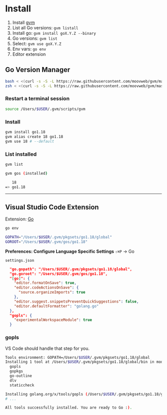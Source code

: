 # Install

1. Install [gvm](https://github.com/moovweb/gvm)
2. List all Go versions: `gvm listall`
3. Install go: `gvm install goX.Y.Z --binary`
4. Go versions: `gvm list`
5. Select: `gvm use goX.Y.Z`
6. Env vars: `go env`
7. Editor extension

## Go Version Manager

```bash
bash < <(curl -s -S -L https://raw.githubusercontent.com/moovweb/gvm/master/binscripts/gvm-installer)
zsh < <(curl -s -S -L https://raw.githubusercontent.com/moovweb/gvm/master/binscripts/gvm-installer)
```

### Restart a terminal session

```bash
source /Users/$USER/.gvm/scripts/gvm
```

### Install

```bash
gvm install go1.18
gvm alias create 18 go1.18
gvm use 18 # --default
```

### List installed

```bash
gvm list

gvm gos (installed)

   18
=> go1.18
```

---

## Visual Studio Code Extension

Extension: [Go](https://marketplace.visualstudio.com/items?itemName=golang.go)

```bash
go env

GOPATH="/Users/$USER/.gvm/pkgsets/go1.18/global"
GOROOT="/Users/$USER/.gvm/gos/go1.18"
```

**Preferences: Configure Language Specific Settings** `⇧⌘P` → Go

`settings.json`

```json
  "go.gopath": "/Users/$USER/.gvm/pkgsets/go1.18/global",
  "go.goroot": "/Users/$USER/.gvm/gos/go1.18",
  "[go]": {
    "editor.formatOnSave": true,
    "editor.codeActionsOnSave": {
      "source.organizeImports": true
    },
    "editor.suggest.snippetsPreventQuickSuggestions": false,
    "editor.defaultFormatter": "golang.go"
  },
  "gopls": {
    "experimentalWorkspaceModule": true
  }
```

### gopls

VS Code should handle that step for you.

```bash
Tools environment: GOPATH=/Users/$USER/.gvm/pkgsets/go1.18/global
Installing 1 tool at /Users/$USER/.gvm/pkgsets/go1.18/global/bin in module mode.
  gopls
  gopkgs
  go-outline
  dlv
  staticcheck

Installing golang.org/x/tools/gopls (/Users/$USER/.gvm/pkgsets/go1.18/global/bin/gopls) SUCCEEDED
# ...

All tools successfully installed. You are ready to Go :).
```
